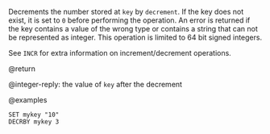 Decrements the number stored at `key` by `decrement`.
If the key does not exist, it is set to `0` before performing the operation.
An error is returned if the key contains a value of the wrong type or contains a
string that can not be represented as integer.
This operation is limited to 64 bit signed integers.

See `INCR` for extra information on increment/decrement operations.

@return

@integer-reply: the value of `key` after the decrement

@examples

```cli
SET mykey "10"
DECRBY mykey 3
```
